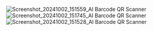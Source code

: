 ![Screenshot_20241002_151559_AI Barcode   QR Scanner](https://github.com/user-attachments/assets/a79bfc38-e170-4f81-821c-8a9ca39555ce)
![Screenshot_20241002_151745_AI Barcode   QR Scanner](https://github.com/user-attachments/assets/1233c341-4ef0-4da5-a564-250c49eb67dd)
![Screenshot_20241002_151528_AI Barcode   QR Scanner](https://github.com/user-attachments/assets/27dd8ad5-72d3-4c55-8e85-9685a0acb821)
